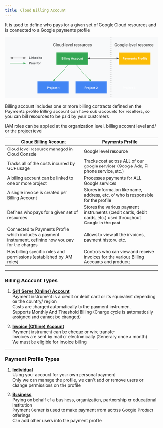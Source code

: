 ```yaml
---
title: Cloud Billing Account
---
```


It is used to define who pays for a given set of Google Cloud resources and is connected to a Google payments profile

![GCP Billing Account|550](../images/gcp_billing_account.png)

Billing account includes one or more billing contracts defined on the Payments profile
Billing account can have sub-accounts for resellers, so you can bill resources to be paid by your customers

IAM roles can be applied at the organization level, billing account level and/ or the project level

| Cloud Billing Account                                                                                   | Payments Profile                                                                                            |
| ------------------------------------------------------------------------------------------------------- | ----------------------------------------------------------------------------------------------------------- |
| Cloud level resource managed in Cloud Console                                                           | Google level resource                                                                                       |
| Tracks all of the costs incurred by GCP usage                                                           | Tracks cost across ALL of our google services (Google Ads, Fi phone service, etc.)                          |
| A billing account can be linked to one or more project                                                  | Processes payments for ALL Google services                                                                  |
| A single invoice is created per Billing Account                                                         | Stores information like name, address, etc. of who is responsible for the profile                           |
| Defines who pays for a given set of resources                                                           | Stores the various payment instruments (credit cards, debit cards, etc.) used throughout Google in the past |
| Connected to Payments Profile which includes a payment instrument, defining how you pay for the charges | Allows to view all the invoices, payment history, etc.                                                      |
| Has billing specific roles and permissions (established by IAM roles)                                   | Controls who can view and receive invoices for the various Billing Accounts and products                    |

---

### Billing Account Types

1. **<u>Self Serve (Online) Account</u>**  
   Payment instrument is a credit or debit card or its equivalent depending on the country/ region  
   Costs are charged automatically to the payment instrument  
   Supports Monthly And Threshold Billing (Charge cycle is automatically assigned and cannot be changed)

1. **<u>Invoice (Offline) Account</u>**  
   Payment instrument can be cheque or wire transfer  
   Invoices are sent by mail or electronically (Generally once a month)  
   We must be eligible for invoice billing

---

### Payment Profile Types

1. **<u>Individual</u>**  
   Using your account for your own personal payment  
   Only we can manage the profile, we can't add or remove users or change permissions on the profile

1. **<u>Business</u>**  
   Paying on behalf of a business, organization, partnership or educational institution  
   Payment Center is used to make payment from across Google Product offerings  
   Can add other users into the payment profile